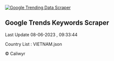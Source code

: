 
[![Google Trending Data Scraper](https://github.com/caliwyr/Google-Trend/actions/workflows/google.yml/badge.svg)](https://github.com/caliwyr/Google-Trend/actions/workflows/google.yml)

## Google Trends Keywords Scraper 
 
Last Update 08-06-2023 , 09:33:44

Country List :
VIETNAM.json



© Caliwyr
